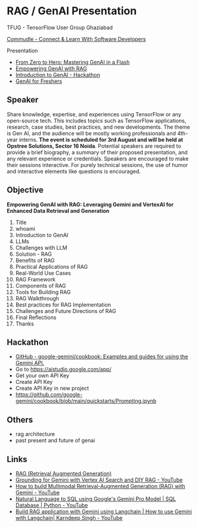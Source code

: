 # RAG / GenAI Presentation

TFUG - TensorFlow User Group Ghaziabad

[Commudle - Connect & Learn With Software Developers](https://www.commudle.com/communities/tensorflow-user-group-ghaziabad/events/meetup-zero-gen-ai-edition/agenda)

Presentation

- [From Zero to Hero: Mastering GenAI in a Flash](https://docs.google.com/presentation/d/1go_DXxBZlhyr1Ap8QIQhXseCFTgKYJ4Obk8dHaJ8ZIk/edit?usp=drive_link)
- [Empowering GenAI with RAG](https://docs.google.com/presentation/d/1s8lM_3jm6eF_SbWRSzGjREO3QN7RZcgeUM_zA6TH-J8/edit?usp=drive_link)
- [Introduction to GenAI - Hackathon](https://docs.google.com/presentation/d/10WUAGO62mXRem3CoK-fI2V9fOIFy__TbbD05fzVcs_w/edit?usp=sharing)
- [GenAI for Freshers](https://docs.google.com/presentation/d/1UdfCWT-YHMX0hhTO3DuwqdBLMvGT3a3KLyT9ldIkOpQ/edit?usp=drive_link)

## Speaker

Share knowledge, expertise, and experiences using TensorFlow or any open-source tech. This includes topics such as TensorFlow applications, research, case studies, best practices, and new developments. The theme is Gen AI, and the audience will be mostly working professionals and 4th-year interns. **The event is scheduled for 3rd August and will be held at Opstree Solutions, Sector 16 Noida**. Potential speakers are required to provide a brief biography, a summary of their proposed presentation, and any relevant experience or credentials. Speakers are encouraged to make their sessions interactive. For purely technical sessions, the use of humor and interactive elements like questions is encouraged.

## Objective

**Empowering GenAI with RAG: Leveraging Gemini and VertexAI for Enhanced Data Retrieval and Generation**

1. Title
2. whoami
3. Introduction to GenAI
4. LLMs
5. Challenges with LLM
6. Solution - RAG
7. Benefits of RAG
8. Practical Applications of RAG
9. Real-World Use Cases
10. RAG Framework
11. Components of RAG
12. Tools for Building RAG
13. RAG Walkthrough
14. Best practices for RAG Implementation
15. Challenges and Future Directions of RAG
16. Final Reflections
17. Thanks

## Hackathon

- [GitHub - google-gemini/cookbook: Examples and guides for using the Gemini API.](https://github.com/google-gemini/cookbook)
- Go to https://aistudio.google.com/app/
- Get your own API Key
- Create API Key
- Create API Key in new project
- https://github.com/google-gemini/cookbook/blob/main/quickstarts/Prompting.ipynb

## Others

- rag architecture
- past present and future of genai

## Links

- [RAG (Retrieval Augmented Generation)](ai/llm/rag-retrieval-augmented-generation.md)
- [Grounding for Gemini with Vertex AI Search and DIY RAG - YouTube](https://www.youtube.com/watch?v=v4s5eU2tfd4)
- [How to build Multimodal Retrieval-Augmented Generation (RAG) with Gemini - YouTube](https://www.youtube.com/watch?v=LF7I6raAIL4)
- [Natural Language to SQL using Google's Gemini Pro Model | SQL Database | Python - YouTube](https://www.youtube.com/watch?v=NUbYDCqojew)
- [Build RAG application with Gemini using Langchain | How to use Gemini with Langchain| Karndeep Singh - YouTube](https://www.youtube.com/watch?v=8xVmzoP1lks)
